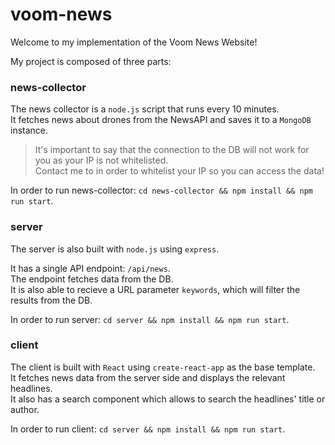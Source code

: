 # voom-news

Welcome to my implementation of the Voom News Website!

My project is composed of three parts:

### news-collector

The news collector is a `node.js` script that runs every 10 minutes.  
It fetches news about drones from the NewsAPI and saves it to a `MongoDB` instance.

> It's important to say that the connection to the DB will not work for you as your IP is not whitelisted.  
> Contact me to in order to whitelist your IP so you can access the data!

In order to run news-collector: `cd news-collector && npm install && npm run start`.

### server

The server is also built with `node.js` using `express`.

It has a single API endpoint: `/api/news`.  
The endpoint fetches data from the DB.  
It is also able to recieve a URL parameter `keywords`, which will filter the results from the DB.

In order to run server: `cd server && npm install && npm run start`.

### client

The client is built with `React` using `create-react-app` as the base template.  
It fetches news data from the server side and displays the relevant headlines.  
It also has a search component which allows to search the headlines' title or author.

In order to run client: `cd server && npm install && npm run start`.
